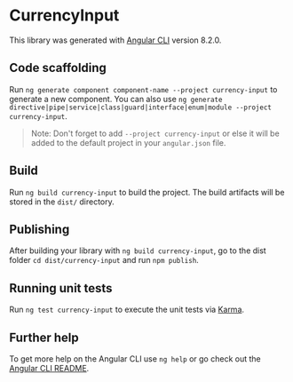 # CurrencyInput

This library was generated with [Angular CLI](https://github.com/angular/angular-cli) version 8.2.0.

## Code scaffolding

Run `ng generate component component-name --project currency-input` to generate a new component. You can also use `ng generate directive|pipe|service|class|guard|interface|enum|module --project currency-input`.
> Note: Don't forget to add `--project currency-input` or else it will be added to the default project in your `angular.json` file. 

## Build

Run `ng build currency-input` to build the project. The build artifacts will be stored in the `dist/` directory.

## Publishing

After building your library with `ng build currency-input`, go to the dist folder `cd dist/currency-input` and run `npm publish`.

## Running unit tests

Run `ng test currency-input` to execute the unit tests via [Karma](https://karma-runner.github.io).

## Further help

To get more help on the Angular CLI use `ng help` or go check out the [Angular CLI README](https://github.com/angular/angular-cli/blob/master/README.md).

